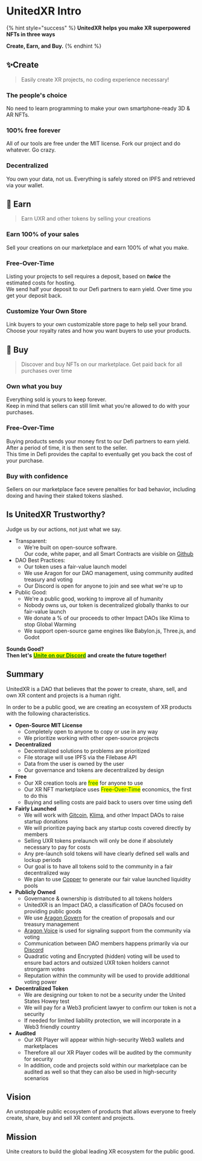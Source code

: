 # UnitedXR Intro

{% hint style="success" %}
**UnitedXR helps you make XR superpowered NFTs in three ways**

**Create, Earn, and Buy.**
{% endhint %}

## ✨Create

> Easily create XR projects, no coding experience necessary!

### The people's choice

No need to learn programming to make your own smartphone-ready 3D & AR NFTs.

### 100% free forever

All of our tools are free under the MIT license. Fork our project and do whatever. Go crazy.

### Decentralized

You own your data, not us. Everything is safely stored on IPFS and retrieved via your wallet.

## 💸 Earn

> Earn UXR and other tokens by selling your creations

### Earn 100% of your sales

Sell your creations on our marketplace and earn 100% of what you make.

### Free-Over-Time

Listing your projects to sell requires a deposit, based on _**twice**_ the estimated costs for hosting. \
We send half your deposit to our Defi partners to earn yield. Over time you get your deposit back.&#x20;

### Customize Your Own Store

Link buyers to your own customizable store page to help sell your brand. \
Choose your royalty rates and how you want buyers to use your products.

## 🛒 Buy

> Discover and buy NFTs on our marketplace. Get paid back for all purchases over time

### Own what you buy

Everything sold is yours to keep forever. \
Keep in mind that sellers can still limit what you're allowed to do with your purchases.

### Free-Over-Time

Buying products sends your money first to our Defi partners to earn yield. \
After a period of time, it is then sent to the seller. \
This time in Defi provides the capital to eventually get you back the cost of your purchase.

### Buy with confidence

Sellers on our marketplace face severe penalties for bad behavior, including doxing and having their staked tokens slashed.

## Is UnitedXR Trustworthy?

Judge us by our actions, not just what we say.

* Transparent:
  * We're built on open-source software. \
    Our code, white paper, and all Smart Contracts are visible on [Github](https://github.com/UnitedXR)
* DAO Best Practices:
  * Our token uses a fair-value launch model
  * We use Aragon for our DAO management, using community audited treasury and voting
  * Our Discord is open for anyone to join and see what we're up to
* Public Good:
  * We're a public good, working to improve all of humanity
  * Nobody owns us, our token is decentralized globally thanks to our fair-value launch
  * We donate a % of our proceeds to other Impact DAOs like Klima to stop Global Warming
  * We support open-source game engines like Babylon.js, Three.js, and Godot

**Sounds Good?**\
**Then let's** [<mark style="color:green;">**Unite on our Discord**</mark>](https://discord.com/invite/fV2SjJzEUr) **and create the future together!**

## Summary

UnitedXR is a DAO that believes that the power to create, share, sell, and own XR content and projects is a human right.

In order to be a public good, we are creating an ecosystem of XR products with the following characteristics.

* **Open-Source MIT License**
  * Completely open to anyone to copy or use in any way
  * We prioritize working with other open-source projects
* **Decentralized**
  * Decentralized solutions to problems are prioritized
  * File storage will use IPFS via the Filebase API
  * Data from the user is owned by the user
  * Our governance and tokens are decentralized by design
* **Free**
  * Our XR creation tools are <mark style="color:green;">free</mark> for anyone to use
  * Our XR NFT marketplace uses <mark style="color:green;">Free-Over-Time</mark> economics, the first to do this
  * Buying and selling costs are paid back to users over time using defi
* **Fairly Launched**
  * We will work with [Gitcoin](https://gitcoin.co), [Klima](https://klima.com), and other Impact DAOs to raise startup donations
  * We will prioritize paying back any startup costs covered directly by members
  * Selling UXR tokens prelaunch will only be done if absolutely necessary to pay for costs
  * Any pre-launch sold tokens will have clearly defined sell walls and lockup periods
  * Our goal is to have all tokens sold to the community in a fair decentralized way
  * We plan to use [Copper](https://copperlaunch.com) to generate our fair value launched liquidity pools
* **Publicly Owned**
  * Governance & ownership is distributed to all tokens holders
  * UnitedXR is an Impact DAO, a classification of DAOs focused on providing public goods
  * We use [Aragon Govern](https://discord.com/invite/fV2SjJzEUr) for the creation of proposals and our treasury management
  * [Aragon Voice](https://voice.aragon.org/tokens/info/#/0xce0b56632ba8322264806d0c79a2bbfc6f8c6934) is used for signaling support from the community via voting&#x20;
  * Communication between DAO members happens primarily via our [Discord](https://discord.com/invite/fV2SjJzEUr)
  * Quadratic voting and Encrypted (hidden) voting will be used to ensure bad actors and outsized UXR token holders cannot strongarm votes
  * Reputation within the community will be used to provide additional voting power
* **Decentralized Token**
  * We are designing our token to not be a security under the United States Howey test
  * We will pay for a Web3 proficient lawyer to confirm our token is not a security
  * If needed for limited liability protection, we will incorporate in a Web3 friendly country
* **Audited**
  * Our XR Player will appear within high-security Web3 wallets and marketplaces
  * Therefore all our XR Player codes will be audited by the community for security
  * In addition, code and projects sold within our marketplace can be audited as well so that they can also be used in high-security scenarios

## Vision

An unstoppable public ecosystem of products that allows everyone to freely create, share, buy and sell XR content and projects.

## Mission

Unite creators to build the global leading XR ecosystem for the public good.
